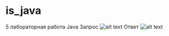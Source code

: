 # is_java
5 лабораторная работа Java
Запрос
![alt text](https://drive.google.com/open?id=1_2oU5xhWOChuqjEUoNWuA0z5RinhD8wy) 
Ответ
![alt text](https://drive.google.com/open?id=1EIqfhd-LNXNOpYHFYadZzm4jb0rAOuEP) 
